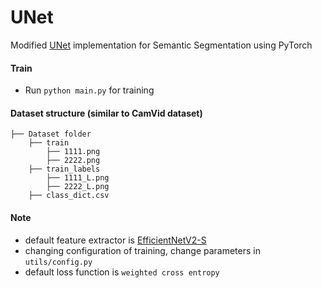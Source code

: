 # UNet

Modified [UNet](https://arxiv.org/abs/1505.04597) implementation for Semantic Segmentation using PyTorch

#### Train
* Run `python main.py` for training

#### Dataset structure (similar to CamVid dataset)
    ├── Dataset folder 
        ├── train
            ├── 1111.png
            ├── 2222.png
        ├── train_labels
            ├── 1111_L.png
            ├── 2222_L.png
        ├── class_dict.csv
 
#### Note 
* default feature extractor is [EfficientNetV2-S](https://arxiv.org/pdf/2104.00298.pdf)
* changing configuration of training, change parameters in `utils/config.py`
* default loss function is `weighted cross entropy`
